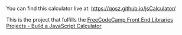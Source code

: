 You can find this calculator live at:
 https://qosz.github.io/jsCalculator/

 This is the project that fulfills the [FreeCodeCamp  Front End Libraries Projects - Build a JavaScript Calculator](https://www.freecodecamp.org/learn/front-end-libraries/front-end-libraries-projects/build-a-javascript-calculator)
